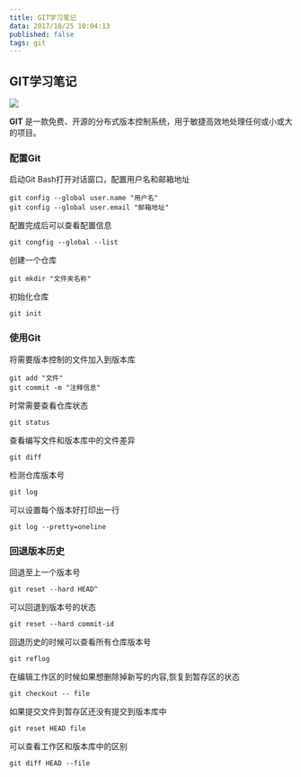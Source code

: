 ```yaml
---
title: GIT学习笔记
data: 2017/10/25 10:04:13
published: false
tags: git
---
```


## GIT学习笔记 ##

![](https://git-scm.com/images/logo@2x.png)

**GIT** 是一款免费、开源的分布式版本控制系统，用于敏捷高效地处理任何或小或大的项目。

### 配置Git ###
启动Git Bash打开对话窗口，配置用户名和邮箱地址

    git config --global user.name "用户名" 
    git config --global user.email "邮箱地址"

配置完成后可以查看配置信息

    git congfig --global --list

创建一个仓库

    git mkdir "文件夹名称"

初始化仓库

    git init

### 使用Git ###
将需要版本控制的文件加入到版本库

    git add "文件"
    git commit -m "注释信息"

时常需要查看仓库状态

    git status

查看编写文件和版本库中的文件差异

    git diff

检测仓库版本号

    git log

可以设置每个版本好打印出一行

    git log --pretty=oneline

### 回退版本历史 ###
回退至上一个版本号

    git reset --hard HEAD^

可以回退到版本号的状态

    git reset --hard commit-id

回退历史的时候可以查看所有仓库版本号

    git reflog

在编辑工作区的时候如果想删除掉新写的内容,恢复到暂存区的状态

    git checkout -- file

如果提交文件到暂存区还没有提交到版本库中

    git reset HEAD file

可以查看工作区和版本库中的区别
    
    git diff HEAD --file



